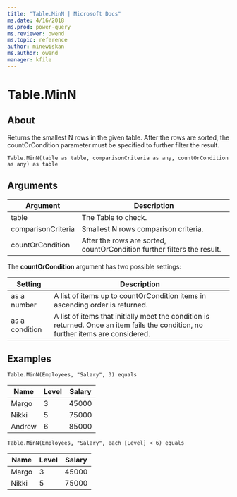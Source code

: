 ```yaml
---
title: "Table.MinN | Microsoft Docs"
ms.date: 4/16/2018
ms.prod: power-query
ms.reviewer: owend
ms.topic: reference
author: minewiskan
ms.author: owend
manager: kfile
---
```

# Table.MinN

  
## About  
Returns the smallest N rows in the given table. After the rows are sorted, the countOrCondition parameter must be specified to further filter the result.  
  
```  
Table.MinN(table as table, comparisonCriteria as any, countOrCondition as any) as table  
```  
  
## Arguments  
  
|Argument|Description|  
|------------|---------------|  
|table|The Table to check.|  
|comparisonCriteria|Smallest N rows comparison criteria.|  
|countOrCondition|After the rows are sorted, countOrCondition further filters the result.|  
  
The **countOrCondition** argument has two possible settings:  
  
|Setting|Description|  
|-----------|---------------|  
|as a number|A list of items up to countOrCondition items in ascending order is returned.|  
|as a condition|A list of items that initially meet the condition is returned. Once an item fails the condition, no further items are considered.|  
  
## Examples  
  
```  
Table.MinN(Employees, "Salary", 3) equals  
```  
  
|Name|Level|Salary|  
|--------|---------|----------|  
|Margo|3|45000|  
|Nikki|5|75000|  
|Andrew|6|85000|  
  
```  
Table.MinN(Employees, "Salary", each [Level] < 6) equals  
```  
  
|Name|Level|Salary|  
|--------|---------|----------|  
|Margo|3|45000|  
|Nikki|5|75000|  
  

